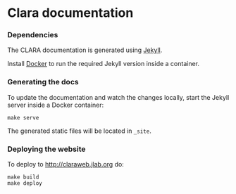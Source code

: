 # Clara documentation

### Dependencies

The CLARA documentation is generated using [Jekyll](http://jekyllrb.com/).

Install [Docker](https://docs.docker.com/engine/installation/) to run
the required Jekyll version inside a container.

### Generating the docs

To update the documentation and watch the changes locally, start the Jekyll
server inside a Docker container:

    make serve

The generated static files will be located in `_site`.

### Deploying the website

To deploy to <http://claraweb.jlab.org> do:

    make build
    make deploy

